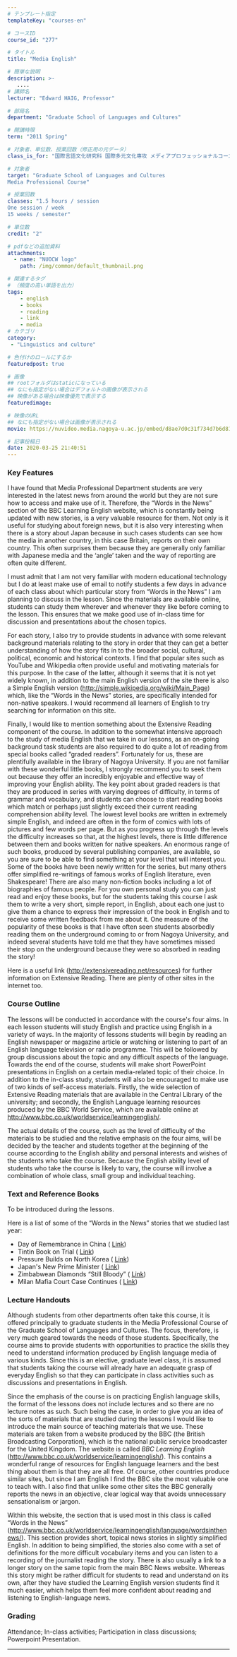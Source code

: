 ```yaml
---
# テンプレート指定
templateKey: "courses-en"

# コースID
course_id: "277"

# タイトル
title: "Media English"

# 簡単な説明
description: >-
   ....
# 講師名
lecturer: "Edward HAIG, Professor"

# 部局名
department: "Graduate School of Languages and Cultures"

# 開講時限
term: "2011	Spring"

# 対象者、単位数、授業回数（修正用の元データ）
class_is_for: "国際言語文化研究科 国際多元文化専攻 メディアプロフェッショナルコース、2単位、週1回全15回"

# 対象者
target: "Graduate School of Languages and Cultures
Media Professional Course"

# 授業回数
classes: "1.5 hours / session
One session / week
15 weeks / semester"

# 単位数
credit: "2"

# pdfなどの追加資料
attachments:
  - name: "NUOCW logo" 
    path: /img/common/default_thumbnail.png

# 関連するタグ
# （頻度の高い単語を出力）
tags:
    - english
    - books
    - reading
    - link
    - media
# カテゴリ
category:
 - "Linguistics and culture"

# 色付けのロールにするか
featuredpost: true

# 画像
## rootフォルダはstaticになっている
## なにも指定がない場合はデフォルトの画像が表示される
## 映像がある場合は映像優先で表示する
featuredimage: 

# 映像のURL
## なにも指定がない場合は画像が表示される
movie: https://nuvideo.media.nagoya-u.ac.jp/embed/d8ae7d0c31f734d7b6d8132101423b0a9f991342

# 記事投稿日
date: 2020-03-25 21:40:51
---
```


### Key Features

I have found that Media Professional Department students are very interested in the latest news from around the world but they are not sure how to access and make use of it. Therefore, the &ldquo;Words in the News&rdquo; section of the BBC Learning English website, which is constantly being updated with new stories, is a very valuable resource for them. Not only is it useful for studying about foreign news, but it is also very interesting when there is a story about Japan because in such cases students can see how the media in another country, in this case Britain, reports on their own country. This often surprises them because they are generally only familiar with Japanese media and the &lsquo;angle&rsquo; taken and the way of reporting are often quite different.

I must admit that I am not very familiar with modern educational technology but I do at least make use of email to notify students a few days in advance of each class about which particular story from &ldquo;Words in the News&rdquo; I am planning to discuss in the lesson. Since the materials are available online, students can study them wherever and whenever they like before coming to the lesson. This ensures that we make good use of in-class time for discussion and presentations about the chosen topics.

For each story, I also try to provide students in advance with some relevant background materials relating to the story in order that they can get a better understanding of how the story fits in to the broader social, cultural, political, economic and historical contexts. I find that popular sites such as YouTube and Wikipedia often provide useful and motivating materials for this purpose. In the case of the latter, although it seems that it is not yet widely known, in addition to the main English version of the site there is also a Simple English version (<a href="http://simple.wikipedia.org/wiki/Main_Page" TARGET="_blank">http://simple.wikipedia.org/wiki/Main_Page</a>) which, like the &ldquo;Words in the News&rdquo; stories, are specifically intended for non-native speakers. I would recommend all learners of English to try searching for information on this site.

Finally, I would like to mention something about the Extensive Reading component of the course. In addition to the somewhat intensive approach to the study of media English that we take in our lessons, as an on-going background task students are also required to do quite a lot of reading from special books called &ldquo;graded readers&rdquo;. Fortunately for us, these are plentifully available in the library of Nagoya University. If you are not familiar with these wonderful little books, I strongly recommend you to seek them out because they offer an incredibly enjoyable and effective way of improving your English ability. The key point about graded readers is that they are produced in series with varying degrees of difficulty, in terms of grammar and vocabulary, and students can choose to start reading books which match or perhaps just slightly exceed their current reading comprehension ability level. The lowest level books are written in extremely simple English, and indeed are often in the form of comics with lots of pictures and few words per page. But as you progress up through the levels the difficulty increases so that, at the highest levels, there is little difference between them and books written for native speakers. An enormous range of such books, produced by several publishing companies, are available, so you are sure to be able to find something at your level that will interest you. Some of the books have been newly written for the series, but many others offer simplified re-writings of famous works of English literature, even Shakespeare! There are also many non-fiction books including a lot of biographies of famous people. For you own personal study you can just read and enjoy these books, but for the students taking this course I ask them to write a very short, simple report, in English, about each one just to give them a chance to express their impression of the book in English and to receive some written feedback from me about it. One measure of the popularity of these books is that I have often seen students absorbedly reading them on the underground coming to or from Nagoya University, and indeed several students have told me that they have sometimes missed their stop on the underground because they were so absorbed in reading the story!

Here is a useful link (<a href="http://extensivereading.net/resources" TARGET="_blank">http://extensivereading.net/resources</a>) for further information on Extensive Reading. There are plenty of other sites in the internet too.

### Course Outline

The lessons will be conducted in accordance with the course's four aims. In each lesson students will study English and practice using English in a variety of ways. In the majority of lessons students will begin by reading an English newspaper or magazine article or watching or listening to part of an English language television or radio programme. This will be followed by group discussions about the topic and any difficult aspects of the language. Towards the end of the course, students will make short PowerPoint presentations in English on a certain media-related topic of their choice. In addition to the in-class study, students will also be encouraged to make use of two kinds of self-access materials. Firstly, the wide selection of Extensive Reading materials that are available in the Central Library of the university; and secondly, the English Language learning resources produced by the BBC World Service, which are available online at <a href="http://www.bbc.co.uk/worldservice/learningenglish/" TARGET="_blank">http://www.bbc.co.uk/worldservice/learningenglish/</a>.

The actual details of the course, such as the level of difficulty of the materials to be studied and the relative emphasis on the four aims, will be decided by the teacher and students together at the beginning of the course according to the English ability and personal interests and wishes of the students who take the course. Because the English ability level of students who take the course is likely to vary, the course will involve a combination of whole class, small group and individual teaching.

### Text and Reference Books

To be introduced during the lessons.

Here is a list of some of the &ldquo;Words in the News&rdquo; stories that we studied last year:

- Day of Remembrance in China ( <a href="http://www.bbc.co.uk/worldservice/learningenglish/language/wordsinthenews/2010/04/100421_witn_china.shtml" TARGET="_blank">Link</a>)
- Tintin Book on Trial ( <a href="http://www.bbc.co.uk/worldservice/learningenglish/language/wordsinthenews/2010/04/100428_witn_tintin.shtml" TARGET="_blank">Link</a>)
- Pressure Builds on North Korea ( <a href="http://www.bbc.co.uk/worldservice/learningenglish/language/wordsinthenews/2010/05/100526_witn_north_korea.shtml" TARGET="_blank">Link</a>)
- Japan's New Prime Minister ( <a href="http://www.bbc.co.uk/worldservice/learningenglish/language/wordsinthenews/2010/06/100604_witn_japan_pm.shtml" TARGET="_blank">Link</a>)
- Zimbabwean Diamonds &ldquo;Still Bloody&rdquo; ( <a href="http://www.bbc.co.uk/worldservice/learningenglish/language/wordsinthenews/2010/06/100614_witn_diamonds.shtml" TARGET="_blank">Link</a>)
- Milan Mafia Court Case Continues ( <a href="http://www.bbc.co.uk/worldservice/learningenglish/language/wordsinthenews/2010/06/100621_witn_mafia.shtml" TARGET="_blank">Link</a>)

### Lecture Handouts

Although students from other departments often take this course, it is offered principally to graduate students in the Media Professional Course of the Graduate School of Languages and Cultures. The focus, therefore, is very much geared towards the needs of those students. Specifically, the course aims to provide students with opportunities to practice the skills they need to understand information produced by English language media of various kinds. Since this is an elective, graduate level class, it is assumed that students taking the course will already have an adequate grasp of everyday English so that they can participate in class activities such as discussions and presentations in English.

Since the emphasis of the course is on practicing English language skills, the format of the lessons does not include lectures and so there are no lecture notes as such. Such being the case, in order to give you an idea of the sorts of materials that are studied during the lessons I would like to introduce the main source of teaching materials that we use. These materials are taken from a website produced by the BBC (the British Broadcasting Corporation), which is the national public service broadcaster for the United Kingdom. The website is called _BBC Learning English_ (<a href="http://www.bbc.co.uk/worldservice/learningenglish/" TARGET="_blank">http://www.bbc.co.uk/worldservice/learningenglish/</a>). This contains a wonderful range of resources for English language learners and the best thing about them is that they are all free. Of course, other countries produce similar sites, but since I am English I find the BBC site the most valuable one to teach with. I also find that unlike some other sites the BBC generally reports the news in an objective, clear logical way that avoids unnecessary sensationalism or jargon.

Within this website, the section that is used most in this class is called &ldquo;Words in the News&rdquo; (<a href="http://www.bbc.co.uk/worldservice/learningenglish/language/wordsinthenews/" TARGET="_blank">http://www.bbc.co.uk/worldservice/learningenglish/language/wordsinthenews/</a>). This section provides short, topical news stories in slightly simplified English. In addition to being simplified, the stories also come with a set of definitions for the more difficult vocabulary items and you can listen to a recording of the journalist reading the story. There is also usually a link to a longer story on the same topic from the main BBC News website. Whereas this story might be rather difficult for students to read and understand on its own, after they have studied the Learning English version students find it much easier, which helps them feel more confident about reading and listening to English-language news.

### Grading

Attendance; In-class activities; Participation in class discussions; Powerpoint Presentation.

---
